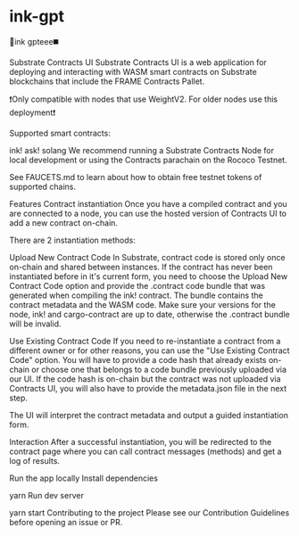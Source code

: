 # ink-gpt
🦑ink gpteee◼️

Substrate Contracts UI
Substrate Contracts UI is a web application for deploying and interacting with WASM smart contracts on Substrate blockchains that include the FRAME Contracts Pallet.

❗Only compatible with nodes that use WeightV2. For older nodes use this deployment❗

Supported smart contracts:

ink!
ask!
solang
We recommend running a Substrate Contracts Node for local development or using the Contracts parachain on the Rococo Testnet.

See FAUCETS.md to learn about how to obtain free testnet tokens of supported chains.

Features
Contract instantiation
Once you have a compiled contract and you are connected to a node, you can use the hosted version of Contracts UI to add a new contract on-chain.

There are 2 instantiation methods:

Upload New Contract Code
In Substrate, contract code is stored only once on-chain and shared between instances. If the contract has never been instantiated before in it's current form, you need to choose the Upload New Contract Code option and provide the .contract code bundle that was generated when compiling the ink! contract. The bundle contains the contract metadata and the WASM code. Make sure your versions for the node, ink! and cargo-contract are up to date, otherwise the .contract bundle will be invalid.

Use Existing Contract Code
If you need to re-instantiate a contract from a different owner or for other reasons, you can use the "Use Existing Contract Code" option. You will have to provide a code hash that already exists on-chain or choose one that belongs to a code bundle previously uploaded via our UI. If the code hash is on-chain but the contract was not uploaded via Contracts UI, you will also have to provide the metadata.json file in the next step.

The UI will interpret the contract metadata and output a guided instantiation form.

Interaction
After a successful instantiation, you will be redirected to the contract page where you can call contract messages (methods) and get a log of results.

Run the app locally
Install dependencies

yarn
Run dev server

yarn start
Contributing to the project
Please see our Contribution Guidelines before opening an issue or PR.
